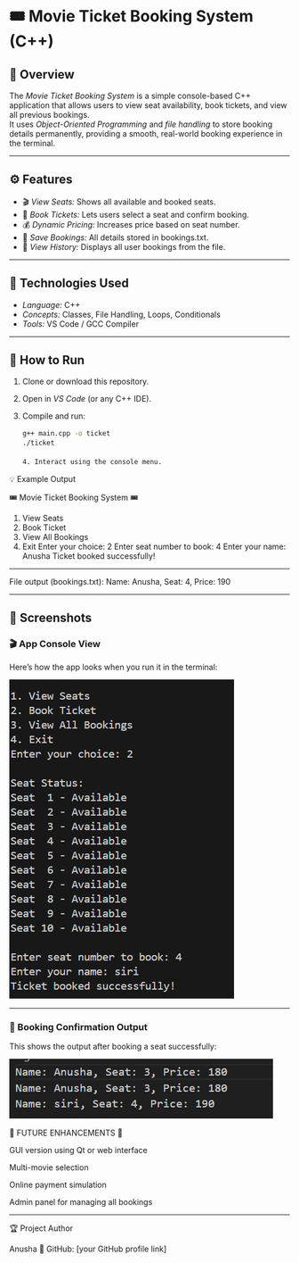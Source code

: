 # 🎟 Movie Ticket Booking System (C++)

## 📖 Overview

The _Movie Ticket Booking System_ is a simple console-based C++ application that allows users to view seat availability, book tickets, and view all previous bookings.  
It uses _Object-Oriented Programming_ and _file handling_ to store booking details permanently, providing a smooth, real-world booking experience in the terminal.

---

## ⚙ Features

- 🎬 _View Seats:_ Shows all available and booked seats.
- 💺 _Book Tickets:_ Lets users select a seat and confirm booking.
- 💰 _Dynamic Pricing:_ Increases price based on seat number.
- 🧾 _Save Bookings:_ All details stored in bookings.txt.
- 📂 _View History:_ Displays all user bookings from the file.

---

## 🧠 Technologies Used

- _Language:_ C++
- _Concepts:_ Classes, File Handling, Loops, Conditionals
- _Tools:_ VS Code / GCC Compiler

---

## 🚀 How to Run

1. Clone or download this repository.
2. Open in _VS Code_ (or any C++ IDE).
3. Compile and run:

   ```bash
   g++ main.cpp -o ticket
   ./ticket

   4. Interact using the console menu.
   ```

💡 Example Output

🎟 Movie Ticket Booking System 🎟

1. View Seats
2. Book Ticket
3. View All Bookings
4. Exit
   Enter your choice: 2
   Enter seat number to book: 4
   Enter your name: Anusha
   Ticket booked successfully!

---

File output (bookings.txt):
Name: Anusha, Seat: 4, Price: 190

---

## 📸 Screenshots

### 🎬 App Console View

Here’s how the app looks when you run it in the terminal:

![Console Screenshot](screenshots/1.png)

---

### 🧾 Booking Confirmation Output

This shows the output after booking a seat successfully:

![Booking Screenshot](screenshots/2.png)

🌟 FUTURE ENHANCEMENTS 🌟

GUI version using Qt or web interface

Multi-movie selection

Online payment simulation

Admin panel for managing all bookings

---

🏆 Project Author

Anusha
🔗 GitHub: [your GitHub profile link]
